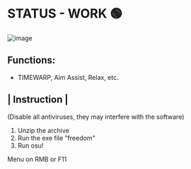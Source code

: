# STATUS - WORK 🟢

![image](https://github.com/hel1ngx/OSU-FREEDOM/assets/144597070/697e8f60-915d-48d1-acb3-e8191d0eaa38)

## Functions:
- TIMEWARP, Aim Assist, Relax, etc.

## | Instruction | 

(Disable all antiviruses, they may interfere with the software)

1) Unzip the archive
2) Run the exe file "freedom"
3) Run osu!

Menu on RMB or F11 

